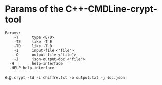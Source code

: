 # Params of the C++-CMDLine-crypt-tool
```
Params:
	-T		type <E/D>
	-TE		like -T E
	-TD		like -T D
	-I		input-file <"file">
	-O		output-file <"file">
	-J		json-output-doc <"file">
  -H		help-interface
  -HELP	help-interface
 ```
 e.g. `crypt -td -i chiffre.txt -o output.txt -j doc.json`
